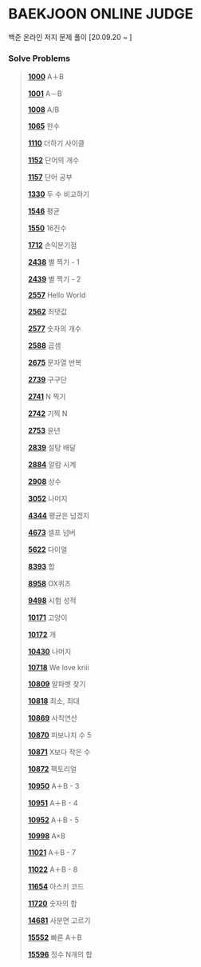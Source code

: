 # BAEKJOON ONLINE JUDGE
백준 온라인 저지 문제 풀이 [20.09.20  ~ ]

### Solve Problems

> **[1000](1000-1099/1000.c)** A＋B
>
> **[1001](1000-1099/1001.c)** A－B
>
> **[1008](1000-1099/1008.c)** A/B
>
> **[1065](1000-1099/1065.c)** 한수
>
> **[1110](1100-1199/1110.c)** 더하기 사이클
>
> **[1152](1100-1199/1152.c)** 단어의 개수
>
> **[1157](1100-1199/1157.c)** 단어 공부
>
> **[1330](1300-1399/1330.c)** 두 수 비교하기
>
> **[1546](1500-1599/1546.c)** 평균
>
> **[1550](1500-1599/1550.c)** 16진수
>
> **[1712](1700-1799/1712.c)** 손익분기점
>
> **[2438](2400-2499/2438.c)** 별 찍기 - 1
>
> **[2439](2400-2499/2439.c)** 별 찍기 - 2
>
> **[2557](2500-2599/2557.c)** Hello World
>
> **[2562](2500-2599/2562.c)** 최댓값
>
> **[2577](2500-2599/2577.c)** 숫자의 개수
>
> **[2588](2500-2599/2588.c)** 곱셈
>
> **[2675](2600-2699/2675.c)** 문자열 반복
>
> **[2739](2700-2799/2739.c)** 구구단
>
> **[2741](2700-2799/2741.c)** N 찍기
>
> **[2742](2700-2799/2742.c)** 기찍 N
>
> **[2753](2700-2799/2753.c)** 윤년
>
> **[2839](2800-2899/2839.c)** 설탕 배달
>
> **[2884](2800-2899/2884.c)** 알람 시계
>
> **[2908](2900-2999/2908.c)** 상수
>
> **[3052](3000-3099/3052.c)** 나머지
>
> **[4344](4300-4399/4344.c)** 평균은 넘겠지
>
> **[4673](4600-4699/4673.c)** 셀프 넘버
>
> **[5622](5600-5699/5622.c)** 다이얼
>
> **[8393](8300-8399/8393.c)** 합
>
> **[8958](8900-8999/8958.c)** OX퀴즈
>
> **[9498](9400-9499/9498.c)** 시험 성적
>
> [**10171**](10100-10199/10171.c) 고양이
>
> **[10172](10100-10199/10172.c)** 개
>
> **[10430](10400-10499/10430.c)** 나머지
>
> [**10718**](10700-10799/10718.c) We love kriii
>
> **[10809](10800-10899/10809.c)** 알파벳 찾기
>
> **[10818](10800-10899/10818.c)** 최소, 최대
>
> **[10869](10800-10899/10869.c)** 사칙연산
>
> **[10870](10800-10899/10870.c)** 피보나치 수 5
>
> **[10871](10800-10899/10871.c)** X보다 작은 수
>
> **[10872](10800-10899/10872.c)** 팩토리얼
>
> **[10950](10900-10999/10950.c)** A＋B - 3
>
> **[10951](10900-10999/10951.c)** A＋B - 4
>
> **[10952](10900-10999/10952.c)** A＋B - 5
>
> **[10998](10900-10999/10998.c)** A×B
>
> **[11021](11000-11099/11021.c)** A＋B - 7
>
> **[11022](11000-11099/11022.c)** A＋B - 8
>
> **[11654](11600-11699/11654.c)** 아스키 코드
>
> **[11720](11700-11799/11720.c)** 숫자의 합
>
> **[14681](14600-14699/14681.c)** 사분면 고르기
>
> **[15552](15500-15599/15552.c)** 빠른 A＋B
>
> **[15596](15500-15599/15596.c)** 정수 N개의 합

